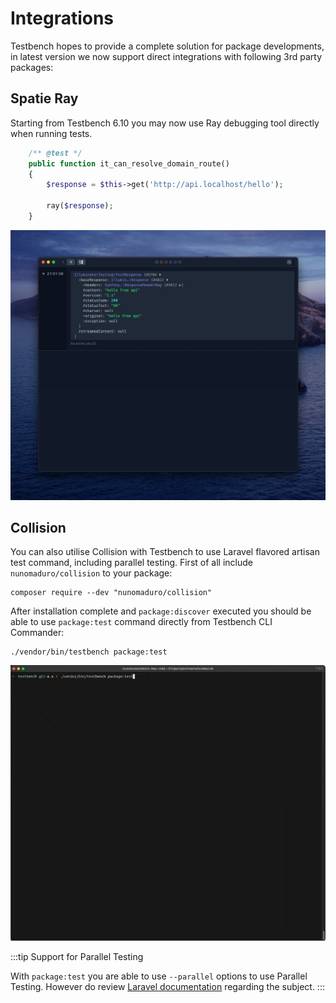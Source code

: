 # Integrations

Testbench hopes to provide a complete solution for package developments, in latest version we now support direct integrations with following 3rd party packages:

## Spatie Ray

Starting from Testbench 6.10 you may now use Ray debugging tool directly when running tests. 

```php
    /** @test */
    public function it_can_resolve_domain_route()
    {
        $response = $this->get('http://api.localhost/hello');

        ray($response);
    }
```

![Ray Example](./img/ray-example.png)

## Collision

You can also utilise Collision with Testbench to use Laravel flavored artisan test command, including parallel testing. First of all include `nunomaduro/collision` to your package:

```
composer require --dev "nunomaduro/collision"
```

After installation complete and `package:discover` executed you should be able to use `package:test` command directly from Testbench CLI Commander:

```
./vendor/bin/testbench package:test
```

![Collision Example](./img/collision-example.gif)

:::tip Support for Parallel Testing 

With `package:test` you are able to use `--parallel` options to use Parallel Testing. However do review [Laravel documentation](https://laravel.com/docs/8.x/testing#running-tests-in-parallel) regarding the subject.
:::
